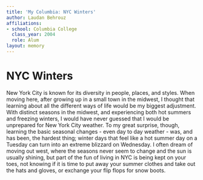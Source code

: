 ```yaml
---
title: 'My Columbia: NYC Winters'
author: Laudan Behrouz
affiliations:
- school: Columbia College
  class_year: 2004
  role: Alum
layout: memory
---
```


# NYC Winters

New York City is known for its diversity in people, places, and styles.  When moving here, after growing up in a small town in the midwest, I thought that learning about all the different ways of life would be my biggest adjustment.  With distinct seasons in the midwest, and experiencing both hot summers and freezing winters, I would have never guessed that I would be unprepared for New York City weather. To my  great surprise, though, learning the basic seasonal changes - even day to day weather - was, and has been, the hardest thing; winter days that feel like a hot summer day on a Tuesday can turn into an extreme blizzard on Wednesday.  I often dream of moving out west, where the seasons never seem to change and the sun is usually shining, but part of the fun of living in NYC is being kept on your toes, not knowing if it is time to put away your summer clothes and take out the hats and gloves, or exchange your flip flops for snow boots.
